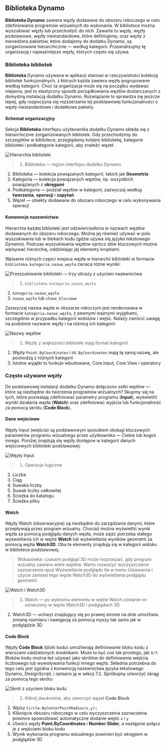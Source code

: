 

## Biblioteka Dynamo

**Biblioteka Dynamo** zawiera węzły dodawane do obszaru roboczego w celu zdefiniowania programów wizualnych do wykonania. W bibliotece można wyszukiwać węzły lub przechodzić do nich. Zawarte tu węzły, węzły podstawowe, węzły niestandardowe, które definiujemy, oraz węzły z menedżera pakietów, które dodajemy do dodatku Dynamo, są zorganizowane hierarchicznie — według kategorii. Przeanalizujmy tę organizację i najważniejsze węzły, których często się używa.

### Biblioteka bibliotek

**Biblioteka** Dynamo używana w aplikacji stanowi w rzeczywistości kolekcję bibliotek funkcjonalnych, z których każda zawiera węzły pogrupowane według kategorii. Choć ta organizacja może się na początku wydawać niejasna, jest to elastyczny sposób porządkowania węzłów dostarczanych z domyślną instalacją dodatku Dynamo. Rozwiązanie to sprawdza się jeszcze lepiej, gdy rozpoczyna się rozszerzanie tej podstawowej funkcjonalności o węzły niestandardowe i dodatkowe pakiety.

#### Schemat organizacyjny

Sekcja **Biblioteka** interfejsu użytkownika dodatku Dynamo składa się z hierarchicznie zorganizowanych bibliotek. Gdy przechodzimy do szczegółów w bibliotece, przeglądamy kolejno bibliotekę, kategorie biblioteki i podkategorie kategorii, aby znaleźć węzeł.

![Hierarchia biblioteki](images/3-3/00-LibraryBrowsing.png)

> 1. Biblioteka — region interfejsu dodatku Dynamo
2. Biblioteka — kolekcja powiązanych kategorii, takich jak **Geometria**
3. Kategoria — kolekcja powiązanych węzłów, np. wszystkich powiązanych z **okręgami**
4. Podkategoria — podział węzłów w kategorii, zazwyczaj według **tworzenia**, **operacji** i **zapytań**
5. Węzeł — obiekty dodawane do obszaru roboczego w celu wykonywania operacji

#### Konwencje nazewnictwa:

Hierarchia każdej biblioteki jest odzwierciedlona w nazwach węzłów dodawanych do obszaru roboczego. Można jej również używać w polu wyszukiwania lub w blokach kodu (gdzie używa się *języka tekstowego Dynamo*). Podczas wyszukiwania węzłów oprócz słów kluczowych można wpisywać hierarchię, oddzielając jej elementy kropkami.

Wpisanie różnych części miejsca węzła w hierarchii biblioteki w formacie ```biblioteka.kategoria.nazwa_węzła``` zwraca różne wyniki:

![Przeszukiwanie biblioteki — trzy obrazy z użyciem nazewnictwa](images/3-3/01-LibrarySearching.png)

> 1. ```biblioteka.kategoria.nazwa_węzła```
2. ```kategoria.nazwa_węzła```
3. ```nazwa_węzła``` lub ```słowo_kluczowe```

Zazwyczaj nazwa węzła w obszarze roboczym jest renderowana w formacie ```kategoria.nazwa_węzła```, z pewnymi ważnymi wyjątkami, szczególnie w przypadku kategorii widoków i wejść. Należy zwrócić uwagę na podobnie nazwane węzły i na różnicę ich kategorii:

![Nazwy węzłów](images/3-3/02-NodeNames.png)

> 1. Węzły z większości bibliotek mają format kategorii
2. Węzły ```Point.ByCoordinates``` i ```UV.ByCoordinates``` mają tę samą nazwę, ale pochodzą z różnych kategorii
3. Istotne wyjątki to funkcje wbudowane, Core.Input, Core.View i operatory

### Często używane węzły

Do podstawowej instalacji dodatku Dynamo dołączono setki węzłów — które są niezbędne do tworzenia programów wizualnych? Skupmy się na tych, które pozwalają zdefiniować parametry programu (**Input**), wyświetlić wyniki działania węzła (**Watch**) oraz zdefiniować wyjścia lub funkcjonalność za pomocą skrótu (**Code Block**).

#### Dane wejściowe

Węzły Input (wejścia) są podstawowym sposobem obsługi kluczowych parametrów programu wizualnego przez użytkownika — Ciebie lub kogoś innego. Poniżej znajdują się węzły dostępne w kategorii danych wejściowych biblioteki podstawowej:

![Węzły Input](images/3-3/03-InputNodes.png)

> 1. Operacje logiczne
2. Liczba
3. Ciąg
4. Suwaka liczby
5. Suwak liczby całkowitej
6. Ścieżka do katalogu
7. Ścieżka pliku

#### Watch

Węzły Watch (obserwacyjne) są niezbędne do zarządzania danymi, które przepływają przez program wizualny. Chociaż można wyświetlić wynik węzła za pomocą podglądu danych węzła, może zajść potrzeba stałego wyświetlania ich w węźle **Watch** lub wyświetlania wyników geometrii za pomocą węzła **Watch3D**. Oba te elementy znajdują się w kategorii widoku w bibliotece podstawowej.

> Wskazówka: czasami podgląd 3D może rozpraszać, gdy program wizualny zawiera wiele węzłów. Warto rozważyć wyczyszczenie zaznaczenia opcji Wyświetlanie podglądu tła w menu Ustawienia i użycie zamiast tego węzła Watch3D do wyświetlania podglądu geometrii.

![Watch i Watch3D](images/3-3/04-WatchNodes.png)

> 1. Watch — po wybraniu elementu w węźle Watch zostanie on oznaczony w węźle Watch3D i podglądach 3D
2. Watch3D — uchwyt znajdujący się po prawej stronie na dole umożliwia zmianę rozmiaru i nawigację za pomocą myszy tak samo jak w podglądzie 3D

#### Code Block

Węzły **Code Block** (bloki kodu) umożliwiają definiowanie bloku kodu z wierszami oddzielonych średnikami. Może to być coś tak prostego, jak ```X/Y```. Bloków kodu można też używać jako skrótów do definiowania wejścia liczbowego lub wywoływania funkcji innego węzła. Składnia potrzebna do tego celu jest zgodna z konwencją nazewnictwa języka tekstowego Dynamo, DesignScript, i opisano ją w sekcji 7.2. Spróbujmy utworzyć okrąg za pomocą tego skrótu:

![Skrót z użyciem bloku kodu](images/3-3/05-CodeBlock.png)

> 1. Kliknij dwukrotnie, aby utworzyć węzeł **Code Block**
2. Wpisz ```Circle.ByCenterPointRadius(x,y);```
3. Kliknięcie obszaru roboczego w celu wyczyszczenia zaznaczenia powinno spowodować automatyczne dodanie wejść ```x``` i ```y```
4. Utwórz węzły **Point.ByCoordinates** i **Number Slider**, a następnie połącz je z wejściami bloku kodu
5. Wynik wykonania programu wizualnego powinien być okręgiem w podglądzie 3D

